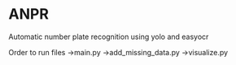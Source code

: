 # ANPR
Automatic number plate recognition using yolo and easyocr

Order to run files
->main.py
->add_missing_data.py
->visualize.py

